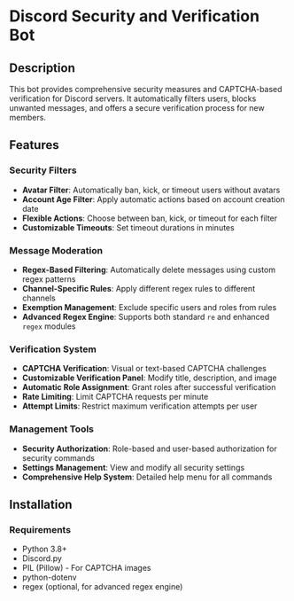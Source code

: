 # Discord Security and Verification Bot

## Description
This bot provides comprehensive security measures and CAPTCHA-based verification for Discord servers. It automatically filters users, blocks unwanted messages, and offers a secure verification process for new members.

## Features

### Security Filters
- **Avatar Filter**: Automatically ban, kick, or timeout users without avatars
- **Account Age Filter**: Apply automatic actions based on account creation date
- **Flexible Actions**: Choose between ban, kick, or timeout for each filter
- **Customizable Timeouts**: Set timeout durations in minutes

### Message Moderation
- **Regex-Based Filtering**: Automatically delete messages using custom regex patterns
- **Channel-Specific Rules**: Apply different regex rules to different channels
- **Exemption Management**: Exclude specific users and roles from rules
- **Advanced Regex Engine**: Supports both standard `re` and enhanced `regex` modules

### Verification System
- **CAPTCHA Verification**: Visual or text-based CAPTCHA challenges
- **Customizable Verification Panel**: Modify title, description, and image
- **Automatic Role Assignment**: Grant roles after successful verification
- **Rate Limiting**: Limit CAPTCHA requests per minute
- **Attempt Limits**: Restrict maximum verification attempts per user

### Management Tools
- **Security Authorization**: Role-based and user-based authorization for security commands
- **Settings Management**: View and modify all security settings
- **Comprehensive Help System**: Detailed help menu for all commands

## Installation

### Requirements
- Python 3.8+
- Discord.py
- PIL (Pillow) - For CAPTCHA images
- python-dotenv
- regex (optional, for advanced regex engine)

